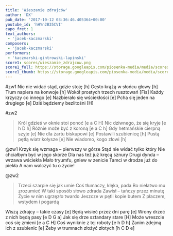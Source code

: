 ```yaml
---
title: 'Wieszanie zdrajców'
author: 'DX'
pub_date: '2017-10-12 03:36:46.405364+00:00'
youtube_id: 'hHYn2B35CVI'
capo_fret: 1
text_authors:
 - 'jacek-kaczmarski'
composers:
 - 'jacek-kaczmarski'
performers:
 - 'kaczmarski-gintrowski-lapinski'
score1: scores/wieszanie_zdrajcow.png
score1_full: https://storage.googleapis.com/piosenka-media/media/scores/wieszanie_zdrajcow.png
score1_thumb: https://storage.googleapis.com/piosenka-media/media/scores/wieszanie_zdrajcow.png.180x0_q85_upscale.png
---
```


#zw1
Nic nie widać stąd, gdzie stoję [h]
Gęsto krążą w słońcu głowy [h]
Tłum napiera na konwoje [h]
Wokół prostych trzech rusztowań [Fis]
Każdy krzyczy co innego	[e]
Nazbierało się wściekłości [e]
Pcha się jeden na drugiego [e]
Dziś będziemy bezlitośni [H]

#zw2
>Król gdzieś w oknie stoi ponoć [e a C H]
>Nic dziwnego, że się kryje [e h D h]
>Różnie może być z koroną [e a C h]
>Gdy hetmańskie cierpną szyje [e]
>Nie dla żartu biskupowi [e]
>Postawili szubienicę [h]
>Pustą pętlą wiatr kołysze [e]
>Nie wiadomo, kogo złowi [h]

@zw1
Krzyk się wzmaga – pierwszy w górze
Stąd nie widać tylko który
Nie chciałbym być w jego skórze
Dla nas też już kręcą sznury
Drugi dynda – wrzawa wściekła
Mało tryumfu, gniew w zenicie
Tamci w drodze już do piekła
A nam walczyć tu o życie!

@zw2
>Trzeci szarpie się jak umie
>Coś tłumaczy, klęka, pada
>Bo niełatwo mu zrozumieć
>W taki sposób słowo zdrada
>Zawisł – tańczy przez minutę
>Życie w nim ugrzęzło twardo
>Jeszcze w pętli kopie butem
>Z płaczem, wstydem i pogardą

Wiszą zdrajcy – takie czasy [e]
Będą wisieć przez dni parę [e]
Wrony drzeć z nich będą pasy [e D G a]
Jak się drze sztandary stare [H]
Może wreszcie coś się zmieni [e a C H]
Coś wyniknie z tej roboty [e h D h]
Zanim zdejmą ich z szubienic [e]
Żeby w trumnach złożyć złotych [h C D e]
